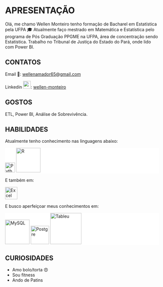 # APRESENTAÇÃO

Olá, me chamo Wellen Monteiro tenho formação de Bacharel em Estatística pela UFPA 🎓
Atualmente faço mestrado em Matemática e Estatística pelo programa de Pós Graduação PPGME na UFPA, área de concentração sendo Estatística.
Trabalho no Tribunal de Justiça do Estado do Pará, onde lido com Power BI.

## CONTATOS

Email 📧: <a>wellenamador65@gmail.com</a>

Linkedin <img width="25px" src="https://content.linkedin.com/content/dam/me/business/en-us/amp/brand-site/v2/bg/LI-Bug.svg.original.svg"/>: <a href="https://www.linkedin.com/in/wellen-monteiro/" target="_blank">wellen-monteiro</a>

## GOSTOS

ETL, Power BI, Análise de Sobrevivência.

## HABILIDADES

Atualmente tenho conhecimento nas linguagens abaixo:
<div style="background-color: white;">
	<img alt="Python" width="32px" src="https://www.vectorlogo.zone/logos/python/python-vertical.svg"/>
	<img alt="R" width="80px" src="https://www.vectorlogo.zone/logos/r-project/r-project-ar21.svg"/>
	
</div>


E também em:

<img alt="Excel" width="40px" src="https://logodownload.org/wp-content/uploads/2020/04/excel-logo-0-1536x1536.png" />

E busco aperfeiçoar meus conhecimentos em:

<div style="background-color: white;">
	<img alt="MySQL" width="80px" src="https://www.vectorlogo.zone/logos/mysql/mysql-ar21.svg"/>
	<img alt="Postgre" width="60px" src="https://cpl.thalesgroup.com/sites/default/files/content/paragraphs/intro/2020-03/postgresql-logo.png"/>
	<img alt="Tableu" width="102px" src="https://gitlab.svg.zone/monopolies/monopolies.net/raw/master/logos/salesforce/Tableau_logo.svg"/>
</div>

## CURIOSIDADES
<ul>
<li>Amo bolo/torta 😍</li>
<li>Sou fitness</li>
<li>Ando de Patins</li>
</ul>


<!--stackedit_data:
eyJoaXN0b3J5IjpbMTcyOTMzNDgwOCwtMTY5NDM0MjAxMCwtMT
I2NDE1OTIzM119
-->
